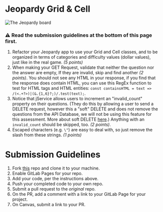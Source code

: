 # Jeopardy Grid & Cell

![The Jeopardy board](https://upload.wikimedia.org/wikipedia/commons/d/d8/Jeopardy_game_board.png)

### :warning: Read the submission guidelines at the bottom of this page first.

1. Refactor your Jeopardy app to use your Grid and Cell classes, and to be organized in terms of categories and difficulty values (dollar values), just like in the real game. *(5 points)*
2. When making your GET Request, validate that neither the question nor the answer are empty, If they are invalid, skip and find another *(2 points)*. You should not see any HTML in your response, if you find that the response does contain HTML, you can use this RegEx function to test for HTML tags and HTML entities: `const containsHTML = text => /(<.+?>)|(&.{1,6}?;)/.test(text);`.
3. Notice that jService allows users to increment an "invalid_count" property on their questions. (They do this by allowing a user to send a DELETE request, however this a "soft" DELETE and does not remove the questions from the API Database, we will not be using this feature for this assessment. More about soft DELETE [here](https://guides.cfwheels.org/docs/soft-delete).) Anything with an `invalid_count` should be skipped, too. *(2 points)*.
4. Escaped characters (e.g. `\"`) are easy to deal with, so just remove the slash from these strings. *(1 points)*

# Submission Guidelines
1. Fork [this](https://gitlab.com/kenzie-academy/se/fe/intro-to-backend-from-the-perspective-of-the-frontend/s_integrating-jeopardy-and-instantanswers.git) repo and clone it to your machine.
2. Enable GitLab Pages for your repo.
3. Add your code, per the instructions above.
4. Push your completed code to your own repo.
5. Submit a pull request to the *original* repo.
6. On the PR, add a comment with a link to your GitLab Page for your project.
7. On Canvas, submit a link to your PR.

